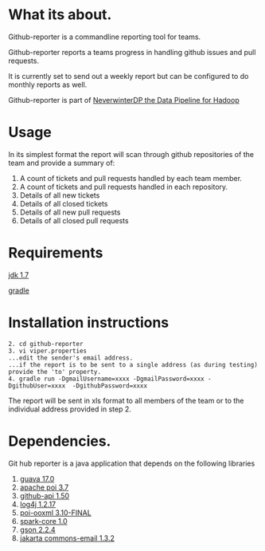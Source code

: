What its about.
===

Github-reporter is a commandline reporting tool for teams.

Github-reporter reports a teams progress in handling github issues and pull requests.

It is currently set to send out a weekly report but can be configured to do monthly reports as well.

Github-reporter is part of [NeverwinterDP the Data Pipeline for Hadoop]


Usage
===
In its simplest format the report will scan through github repositories of the team and provide a summary of:    
1. A count of tickets and pull requests handled by each team member.    
2. A count of tickets and pull requests handled in each repository.    
3. Details of all new tickets    
4. Details of all closed tickets    
5. Details of all new pull requests    
6. Details of all closed pull requests    

Requirements    
===
[jdk 1.7]

[gradle]


Installation instructions
===
```1. git clone https://github.com/DemandCube/github-reporter.git    
2. cd github-reporter    
3. vi viper.properties    
...edit the sender's email address.    
...if the report is to be sent to a single address (as during testing)  provide the 'to' property.    
4. gradle run -DgmailUsername=xxxx -DgmailPassword=xxxx -DgithubUser=xxxx  -DgithubPassword=xxxx
```

The report will be sent in xls format to all members of the team or to the individual address provided in step 2.

Dependencies.
===
Git hub reporter is a java application that depends on the following libraries    
1. [guava 17.0]    
2. [apache poi 3.7]    
3. [github-api 1.50]    
4. [log4j 1.2.17]    
5. [poi-ooxml 3.10-FINAL]    
6. [spark-core 1.0]    
7. [gson 2.2.4]    
8. [jakarta commons-email 1.3.2]    

[NeverwinterDP the Data Pipeline for Hadoop]:https://github.com/DemandCube/NeverwinterDP
[jdk 1.7]:http://www.oracle.com/technetwork/java/javase/downloads/jdk7-downloads-1880260.html
[gradle]:http://www.gradle.org/
[guava 17.0]:https://code.google.com/p/guava-libraries/
[apache poi 3.7]:http://poi.apache.org/
[github-api 1.50]:https://github.com/kohsuke/github-api
[log4j 1.2.17]:http://logging.apache.org/log4j/1.2/
[poi-ooxml 3.10-FINAL]:http://poi.apache.org/
[spark-core 1.0]:http://www.sparkjava.com/
[gson 2.2.4]:https://code.google.com/p/google-gson/
[jakarta commons-email 1.3.2]:http://commons.apache.org/proper/commons-email/




